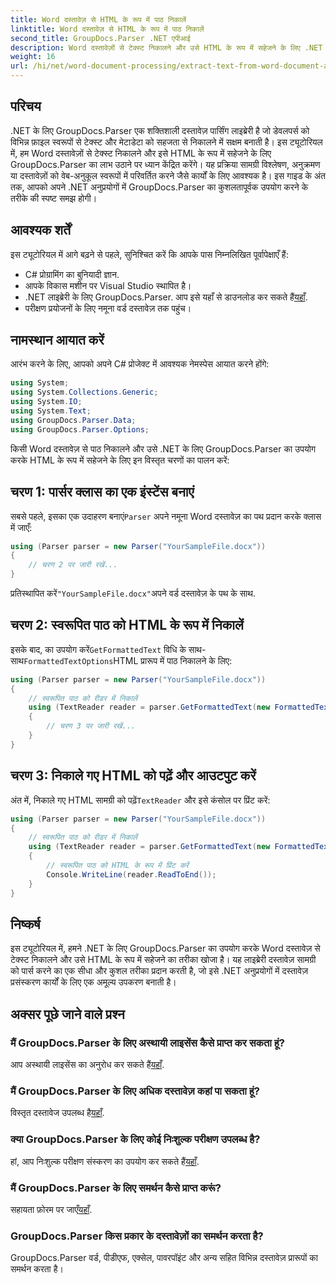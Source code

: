 ```yaml
---
title: Word दस्तावेज़ से HTML के रूप में पाठ निकालें
linktitle: Word दस्तावेज़ से HTML के रूप में पाठ निकालें
second_title: GroupDocs.Parser .NET एपीआई
description: Word दस्तावेज़ों से टेक्स्ट निकालने और उसे HTML के रूप में सहेजने के लिए .NET के लिए GroupDocs.Parser का उपयोग करना सीखें। कोड उदाहरणों के साथ चरण-दर-चरण ट्यूटोरियल।
weight: 16
url: /hi/net/word-document-processing/extract-text-from-word-document-as-html/
---
```

## परिचय
.NET के लिए GroupDocs.Parser एक शक्तिशाली दस्तावेज़ पार्सिंग लाइब्रेरी है जो डेवलपर्स को विभिन्न फ़ाइल स्वरूपों से टेक्स्ट और मेटाडेटा को सहजता से निकालने में सक्षम बनाती है। इस ट्यूटोरियल में, हम Word दस्तावेज़ों से टेक्स्ट निकालने और इसे HTML के रूप में सहेजने के लिए GroupDocs.Parser का लाभ उठाने पर ध्यान केंद्रित करेंगे। यह प्रक्रिया सामग्री विश्लेषण, अनुक्रमण या दस्तावेज़ों को वेब-अनुकूल स्वरूपों में परिवर्तित करने जैसे कार्यों के लिए आवश्यक है। इस गाइड के अंत तक, आपको अपने .NET अनुप्रयोगों में GroupDocs.Parser का कुशलतापूर्वक उपयोग करने के तरीके की स्पष्ट समझ होगी।
## आवश्यक शर्तें
इस ट्यूटोरियल में आगे बढ़ने से पहले, सुनिश्चित करें कि आपके पास निम्नलिखित पूर्वापेक्षाएँ हैं:
- C# प्रोग्रामिंग का बुनियादी ज्ञान.
- आपके विकास मशीन पर Visual Studio स्थापित है।
-  .NET लाइब्रेरी के लिए GroupDocs.Parser. आप इसे यहाँ से डाउनलोड कर सकते हैं[यहाँ](https://releases.groupdocs.com/parser/net/).
- परीक्षण प्रयोजनों के लिए नमूना वर्ड दस्तावेज़ तक पहुंच।
## नामस्थान आयात करें
आरंभ करने के लिए, आपको अपने C# प्रोजेक्ट में आवश्यक नेमस्पेस आयात करने होंगे:
```csharp
using System;
using System.Collections.Generic;
using System.IO;
using System.Text;
using GroupDocs.Parser.Data;
using GroupDocs.Parser.Options;
```
किसी Word दस्तावेज़ से पाठ निकालने और उसे .NET के लिए GroupDocs.Parser का उपयोग करके HTML के रूप में सहेजने के लिए इन विस्तृत चरणों का पालन करें:
## चरण 1: पार्सर क्लास का एक इंस्टेंस बनाएं
 सबसे पहले, इसका एक उदाहरण बनाएं`Parser` अपने नमूना Word दस्तावेज़ का पथ प्रदान करके क्लास में जाएँ:
```csharp
using (Parser parser = new Parser("YourSampleFile.docx"))
{
    // चरण 2 पर जारी रखें...
}
```
 प्रतिस्थापित करें`"YourSampleFile.docx"`अपने वर्ड दस्तावेज़ के पथ के साथ.
## चरण 2: स्वरूपित पाठ को HTML के रूप में निकालें
 इसके बाद, का उपयोग करें`GetFormattedText` विधि के साथ-साथ`FormattedTextOptions`HTML प्रारूप में पाठ निकालने के लिए:
```csharp
using (Parser parser = new Parser("YourSampleFile.docx"))
{
    // स्वरूपित पाठ को रीडर में निकालें
    using (TextReader reader = parser.GetFormattedText(new FormattedTextOptions(FormattedTextMode.Html)))
    {
        // चरण 3 पर जारी रखें...
    }
}
```
## चरण 3: निकाले गए HTML को पढ़ें और आउटपुट करें
 अंत में, निकाले गए HTML सामग्री को पढ़ें`TextReader` और इसे कंसोल पर प्रिंट करें:
```csharp
using (Parser parser = new Parser("YourSampleFile.docx"))
{
    // स्वरूपित पाठ को रीडर में निकालें
    using (TextReader reader = parser.GetFormattedText(new FormattedTextOptions(FormattedTextMode.Html)))
    {
        // स्वरूपित पाठ को HTML के रूप में प्रिंट करें
        Console.WriteLine(reader.ReadToEnd());
    }
}
```
## निष्कर्ष
इस ट्यूटोरियल में, हमने .NET के लिए GroupDocs.Parser का उपयोग करके Word दस्तावेज़ से टेक्स्ट निकालने और उसे HTML के रूप में सहेजने का तरीका खोजा है। यह लाइब्रेरी दस्तावेज़ सामग्री को पार्स करने का एक सीधा और कुशल तरीका प्रदान करती है, जो इसे .NET अनुप्रयोगों में दस्तावेज़ प्रसंस्करण कार्यों के लिए एक अमूल्य उपकरण बनाती है।

## अक्सर पूछे जाने वाले प्रश्न
### मैं GroupDocs.Parser के लिए अस्थायी लाइसेंस कैसे प्राप्त कर सकता हूं?
 आप अस्थायी लाइसेंस का अनुरोध कर सकते हैं[यहाँ](https://purchase.groupdocs.com/temporary-license/).
### मैं GroupDocs.Parser के लिए अधिक दस्तावेज़ कहां पा सकता हूं?
 विस्तृत दस्तावेज उपलब्ध है[यहाँ](https://tutorials.groupdocs.com/parser/net/).
### क्या GroupDocs.Parser के लिए कोई निःशुल्क परीक्षण उपलब्ध है?
 हां, आप निःशुल्क परीक्षण संस्करण का उपयोग कर सकते हैं[यहाँ](https://releases.groupdocs.com/).
### मैं GroupDocs.Parser के लिए समर्थन कैसे प्राप्त करूं?
 सहायता फ़ोरम पर जाएँ[यहाँ](https://forum.groupdocs.com/c/parser/17).
### GroupDocs.Parser किस प्रकार के दस्तावेज़ों का समर्थन करता है?
GroupDocs.Parser वर्ड, पीडीएफ, एक्सेल, पावरपॉइंट और अन्य सहित विभिन्न दस्तावेज़ प्रारूपों का समर्थन करता है।
